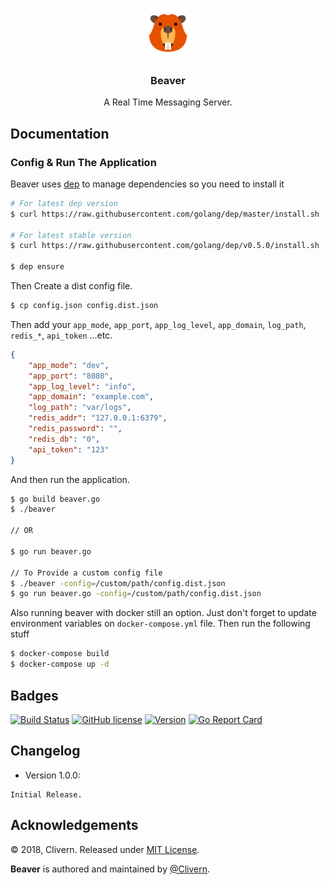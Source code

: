 <p align="center">
    <img alt="Beaver Logo" src="https://raw.githubusercontent.com/Clivern/Beaver/master/assets/img/logo.png" height="80" />
    <h3 align="center">Beaver</h3>
    <p align="center">A Real Time Messaging Server.</p>
</p>

## Documentation

### Config & Run The Application

Beaver uses [dep](https://github.com/golang/dep) to manage dependencies so you need to install it

```bash
# For latest dep version
$ curl https://raw.githubusercontent.com/golang/dep/master/install.sh | sh

# For latest stable version
$ curl https://raw.githubusercontent.com/golang/dep/v0.5.0/install.sh | sh

$ dep ensure
```

Then Create a dist config file.

```bash
$ cp config.json config.dist.json
```

Then add your `app_mode`, `app_port`, `app_log_level`, `app_domain`, `log_path`, `redis_*`, `api_token` ...etc.

```json
{
    "app_mode": "dev",
    "app_port": "8080",
    "app_log_level": "info",
    "app_domain": "example.com",
    "log_path": "var/logs",
    "redis_addr": "127.0.0.1:6379",
    "redis_password": "",
    "redis_db": "0",
    "api_token": "123"
}
```

And then run the application.

```bash
$ go build beaver.go
$ ./beaver

// OR

$ go run beaver.go

// To Provide a custom config file
$ ./beaver -config=/custom/path/config.dist.json
$ go run beaver.go -config=/custom/path/config.dist.json
```

Also running beaver with docker still an option. Just don't forget to update environment variables on `docker-compose.yml` file. Then run the following stuff

```bash
$ docker-compose build
$ docker-compose up -d
```

## Badges

[![Build Status](https://travis-ci.org/Clivern/Beaver.svg?branch=master)](https://travis-ci.org/Clivern/Beaver)
[![GitHub license](https://img.shields.io/github/license/Clivern/Beaver.svg)](https://github.com/Clivern/Beaver/blob/master/LICENSE)
[![Version](https://img.shields.io/badge/Version-Under%20Development-red.svg)](https://github.com/Clivern/Beaver/releases)
[![Go Report Card](https://goreportcard.com/badge/github.com/Clivern/Beaver)](https://goreportcard.com/report/github.com/Clivern/Beaver)


## Changelog

* Version 1.0.0:
```
Initial Release.
```


## Acknowledgements

© 2018, Clivern. Released under [MIT License](https://opensource.org/licenses/mit-license.php).

**Beaver** is authored and maintained by [@Clivern](http://github.com/clivern).
